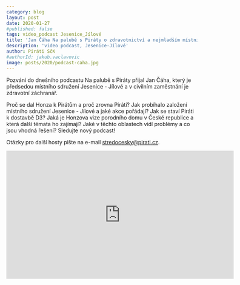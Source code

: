 ```yaml
---
category: blog
layout: post
date: 2020-01-27
#published: false
tags: video_podcast Jesenice_Jílové
title: 'Jan Čáha Na palubě s Piráty o zdravotnictví a nejmladším místním sdružení Jesenice - Jílové'
description: 'video podcast, Jesenice-Jílové'
author: Piráti SčK
#authorId: jakub.vaclavovic
image: posts/2020/podcast-caha.jpg
---
```


Pozvání do dnešního podcastu Na palubě s Piráty přijal Jan Čáha, který je předsedou místního sdružení Jesenice - Jílové a v civilním zaměstnání je zdravotní záchranář.

Proč se dal Honza k Pirátům a proč zrovna Piráti? Jak probíhalo založení místního sdružení Jesenice - Jílové a jaké akce pořádají? Jak se staví Piráti k dostavbě D3? Jaká je Honzova vize porodního domu v České republice a která další témata ho zajímají? Jaké v těchto oblastech vidí problémy a co jsou vhodná řešení? Sledujte nový podcast!

Otázky pro další hosty pište na e-mail stredocesky@pirati.cz.

<iframe width="600" height="338" src="https://www.youtube.com/embed/TaorEOanORA" frameborder="0" allow="accelerometer; autoplay; encrypted-media; gyroscope; picture-in-picture" allowfullscreen></iframe>
